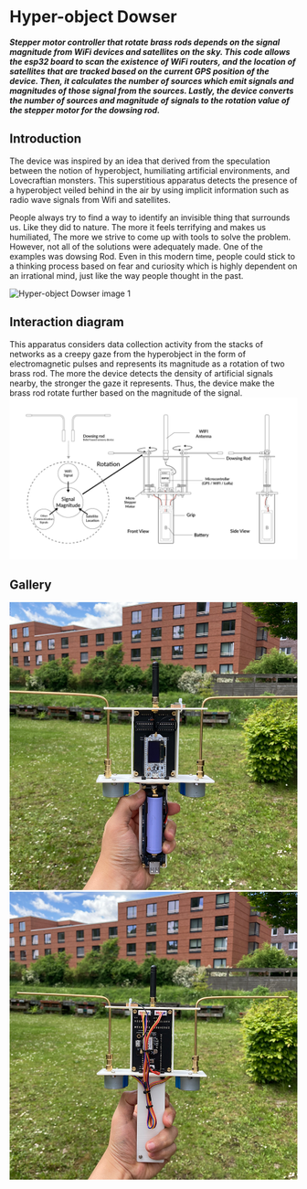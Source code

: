 # Hyper-object Dowser

**_Stepper motor controller that rotate brass rods depends on the signal magnitude from WiFi devices and satellites on the sky. This code allows the esp32 board to scan the existence of WiFi routers, and the location of satellites that are tracked based on the current GPS position of the device. Then, it calculates the number of sources which emit signals and magnitudes of those signal from the sources. Lastly, the device converts the number of sources and magnitude of signals to the rotation value of the stepper motor for the dowsing rod._**

## Introduction

The device was inspired by an idea that derived from the speculation between the notion of hyperobject, humiliating artificial environments, and Lovecraftian monsters. This superstitious apparatus detects the presence of a hyperobject veiled behind in the air by using implicit information such as radio wave signals from Wifi and satellites.

People always try to find a way to identify an invisible thing that surrounds us. Like they did to nature. The more it feels terrifying and makes us humiliated, The more we strive to come up with tools to solve the problem. However, not all of the solutions were adequately made. One of the examples was dowsing Rod. Even in this modern time, people could stick to a thinking process based on fear and curiosity which is highly dependent on an irrational mind, just like the way people thought in the past. 

![Hyper-object Dowser image 1](/assets/images/image_1.png)

## Interaction diagram
This apparatus considers data collection activity from the stacks of networks as a creepy gaze from the hyperobject in the form of electromagnetic pulses and represents its magnitude as a rotation of two brass rod. The more the device detects the density of artificial signals nearby, the stronger the gaze it represents. Thus, the device make the brass rod rotate further based on the magnitude of the signal.
![Hyper-object Dowser image 2](/assets/images/diagram.png)

## Gallery
![Hyper-object Dowser image 3](/assets/images/image_2.png)
![Hyper-object Dowser image 4](/assets/images/image_3.png)
